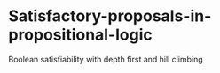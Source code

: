 # Satisfactory-proposals-in-propositional-logic
Boolean satisfiability with depth first and hill climbing
